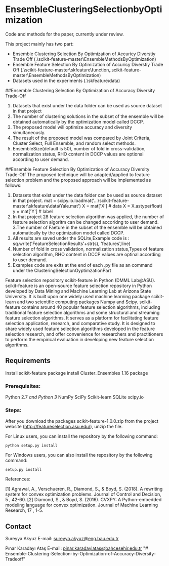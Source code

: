 EnsembleClusteringSelectionbyOptimization
===============================
Code and methods for the  paper, currently under review.

This project mainly has two part:

- Ensemble Clustering Selection By Optimization of Accuricy Diverstiy Trade Off (.\scikit-feature-master\EnsembleMethodsByOptimization)
- Ensemble Feature Selection By   Optimization of Accuricy Diverstiy Trade Off (.\scikit-feature-master\skfeature\function,.scikit-feature-master\EnsembleMethodsByOptimization)
- Datasets used in the experiments (.\skfeature\data)

##Ensemble Clustering Selection By Optimization of Accuracy Diversity Trade-Off
1.  Datasets that exist under the data folder can be used as source dataset in that project
2.    The number of clustering solutions in the subset of the ensemble will be obtained automatically by the optimization model called DCCP.
3.    The proposed model will optimize accuracy and diversity simultaneously.
4.    The result of the proposed model was compared by Joint Criteria, Cluster Select, Full Ensemble, and random select methods.
5.    EnsembleSize(default is 50), number of fold in cross-validation, normalization status, RHO content in DCCP values are optional according to user demand.

##Ensemble Feature Selection By   Optimization of Accuracy Diversity Trade-Off
The proposed technique will be adapted/applied to feature selection problem and the proposed approach will be implemented as follows:
1. Datasets that exist under the data folder can be used as source dataset in that project.
    mat = scipy.io.loadmat('...\scikit-feature-master\skfeature\data\Yale.mat')
    X = mat['X']  # data
    X = X.astype(float)
    y = mat['Y']  # label
2. In that project 28 feature selection algorithm was applied, the number of feature selection algoritm can be changed accoridng to user demand.
3.The number of Faeture in the subset of the ensemble will be obtained automatically by the optimization model called DCCP.
4. All results are saved under the SQLite,Example code is :    sq.write('FeatureSelectionResults'+str(s), 'features',line)
5. Number of fold in cross validation, normalization status,Types of feature selection algorithm, RHO content in DCCP values are optinal according to user demand.
6. Examples code are exits at the end of each .py file as an command under the ClusteringSelectionOyptimzationPart

Feature selection repository scikit-feature in Python (DMML Lab@ASU).
scikit-feature is an open-source feature selection repository in Python developed by Data Mining and Machine Learning Lab at Arizona State University. It is built upon one widely used machine learning package scikit-learn and two scientific computing packages Numpy and Scipy. scikit-feature contains around 40 popular feature selection algorithms, including traditional feature selection algorithms and some structural and streaming feature selection algorithms.
It serves as a platform for facilitating feature selection application, research, and comparative study. It is designed to share widely used feature selection algorithms developed in the feature selection research, and offer convenience for researchers and practitioners to perform the empirical evaluation in developing new feature selection algorithms.

## Requirements
Install scikit-feature package
install Cluster_Ensembles 1.16 package
### Prerequisites:
Python 2.7 *and Python 3*
NumPy
SciPy
Scikit-learn
SQLite
scipy.io

### Steps:
After you download  the packages
 scikit-feature-1.0.0.zip from the project website (http://featureselection.asu.edu/), unzip the file.

For Linux users, you can install the repository by the following command:

    python setup.py install

For Windows users, you can also install the repository by the following command:

    setup.py install

References:

[1] Agrawal, A., Verschueren, R., Diamond, S., & Boyd, S. (2018). A rewriting system for convex optimization problems. Journal of Control and Decision, 5 , 42-60.
[2] Diamond, S., & Boyd, S. (2016). CVXPY: A Python-embedded modeling language for convex optimization. Journal of Machine Learning Research, 17 , 1-5.


## Contact
Sureyya Akyuz
E-mail: sureyya.akyuz@eng.bau.edu.tr

Pınar Karadayı Ataş
E-mail: pinar.karadayiatas@bahcesehir.edu.tr
"# Ensemble-Clustering-Selection-by-Optimization-of-Accuracy-Diversity-Tradeoff"
